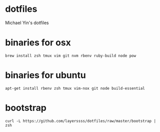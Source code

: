 # dotfiles
Michael Yin's dotfiles

# binaries for osx

```
brew install zsh tmux vim git nvm rbenv ruby-build node pow
```

# binaries for ubuntu

```
apt-get install rbenv zsh tmux vim-nox git node build-essential
```

# bootstrap

```
curl -L https://github.com/layerssss/dotfiles/raw/master/bootstrap | zsh
```
